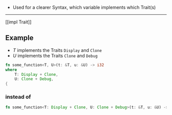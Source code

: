 - Used for a clearer Syntax, which variable implements which Trait(s)
---
[[impl Trait]]
## Example
- *T* implements the Traits `Display` and `Clone`
- *U* implements the Traits `Clone` and `Debug`

```Rust
fn some_function<T, U>(t: &T, u: &U) -> i32
where
    T: Display + Clone,
    U: Clone + Debug,
{

```
### instead of 
```Rust
fn some_function<T: Display + Clone, U: Clone + Debug>(t: &T, u: &U) -> i32 {
```